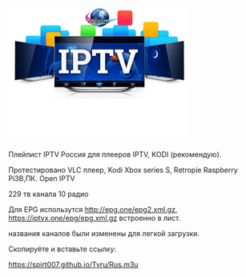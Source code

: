 ![Image alt](https://github.com/Spirt007/Tvru/blob/Master/IMG_20231109_124228.png)
                                 
                                  
 
Плейлист IPTV Россия для плееров IPTV, KODI (рекомендую).

Протестировано VLC плеер, Kodi Xbox series S, Retropie Raspberry Pi3B,ПК. Open IPTV

229 тв канала 10 радио


Для EPG использутся http://epg.one/epg2.xml.gz, https://iptvx.one/epg/epg.xml.gz встроенно в лист.

названия каналов были изменены для легкой загрузки.

Скопируёте и вставьте ссылку:

 https://spirt007.github.io/Tvru/Rus.m3u
